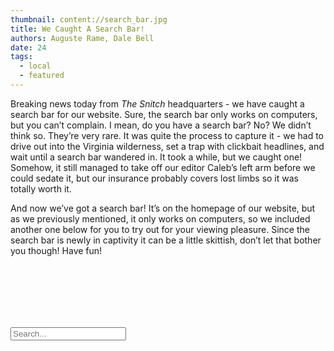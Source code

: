 ```yaml
---
thumbnail: content://search_bar.jpg
title: We Caught A Search Bar!
authors: Auguste Rame, Dale Bell
date: 24
tags:
  - local
  - featured
---
```


Breaking news today from *The Snitch* headquarters - we have caught a search bar for our website. Sure, the search bar only works on computers, but you can’t complain. I mean, do you have a search bar? No? We didn’t think so. They’re very rare. It was quite the process to capture it - we had to drive out into the Virginia wilderness, set a trap with clickbait headlines, and wait until a search bar wandered in. It took a while, but we caught one! Somehow, it still managed to take off our editor Caleb’s left arm before we could sedate it, but our insurance probably covers lost limbs so it was totally worth it. 

And now we’ve got a search bar! It’s on the homepage of our website, but as we previously mentioned, it only works on computers, so we included another one below for you to try out for your viewing pleasure. Since the search bar is newly in captivity it can be a little skittish, don’t let that bother you though! Have fun!

<input type="text" class="search" placeholder="Search..." id="dancing_search" style="margin-top: 100px; transition: 0.1s transform; z-index: 100;" onkeydown="event.key === 'Enter' ? location.replace(`/search?q=${this.value}`) : 0">
			<script>
				const s = document.getElementById("dancing_search");
				document.getElementsByTagName("h2")[0].style.zIndex = 0;
				let tx = 0;
				let ty = 0;
				const clamp = (num, a, b) => Math.max(Math.min(num, Math.max(a, b)), Math.min(a, b));
				const random = (min, max) => Math.random() * (max - min) + min;
				s.addEventListener("click", event => {
					s.blur();
					while (Math.sqrt(
						((s.offsetLeft + s.offsetWidth / 2 + tx) - event.pageX) ** 2 + ((s.offsetTop + s.offsetHeight / 2 + 112 + ty) - event.pageY) ** 2
					) < 250)
						[tx, ty] = [random(-s.offsetLeft, window.innerWidth-s.offsetLeft-s.offsetWidth-20), random(-s.offsetTop, 40)];
					s.style.transform = `translate(${tx}px, ${ty}px)`;
					event.stopImmediatePropagation();
				});
				document.addEventListener("mousemove", event => {
					const distance = Math.sqrt(
						((s.offsetLeft + s.offsetWidth / 2 + tx) - event.pageX) ** 2 + ((s.offsetTop + s.offsetHeight / 2 + 112 + ty) - event.pageY) ** 2
					);
					if (distance < 200) {
						let a = clamp(tx + ((s.offsetLeft + s.offsetWidth / 2 + tx) - event.pageX) / 5, -s.offsetLeft, window.innerWidth-s.offsetLeft-s.offsetWidth-20);
						let b = clamp(ty + ((s.offsetTop + s.offsetHeight / 2 + 112 + ty) - event.pageY) / 5, -s.offsetTop, 40);
						if (a === tx && b === ty) [tx, ty] = [random(-s.offsetLeft, window.innerWidth-s.offsetLeft-s.offsetWidth-20), random(-s.offsetTop, 40)];
						else [tx, ty] = [a, b];
						s.style.transform = `translate(${tx}px, ${ty}px)`;
					}
				});
			</script>

